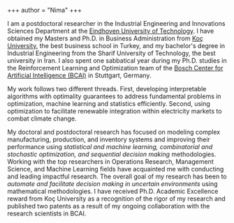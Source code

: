+++
author = "Nima"
+++

I am a postdoctoral researcher in the Industrial Engineering and Innovations Sciences Department at the [Eindhoven University of Technology](https://www.tue.nl/en/). I have obtained my Masters and Ph.D. in Business Administration from [Koç University](https://gsb.ku.edu.tr/), the best business school in Turkey, and my bachelor's degree in Industrial Engineering from the Sharif University of Technology, the best university in Iran. I also spent one sabbatical year during my Ph.D. studies in the Reinforcement Learning and Optimization team of the [Bosch Center for Artificial Intelligence (BCAI)](https://www.bosch-ai.com/) in Stuttgart, Germany.    


My work follows two different threads. First, developing interpretable algorithms with optimality guarantees to address fundamental problems in optimization, machine learning and statistics efficiently. Second, using optimization to facilitate renewable integration within electricity markets to combat climate change.





My doctoral and postdoctoral research has focused on modeling complex manufacturing, production, and inventory systems and improving their performance using *statistical and machine learning, combinatorial and stochastic optimization, and sequential decision making* methodologies. Working with the top researchers in Operations Research, Management Science, and Machine Learning fields have acquainted me with conducting and leading impactful research. The overall goal of my research has been to *automate and facilitate decision making in uncertain environments* using mathematical methodologies. I have received Ph.D. Academic Excellence reward from Koç University as a recognition of the rigor of my research and published two patents as a result of my ongoing collaboration with the research scientists in BCAI.
